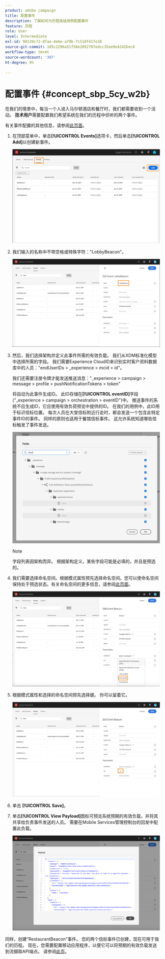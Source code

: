 ```yaml
---
product: adobe campaign
title: 配置事件
description: 了解如何为历程高级用例配置事件
feature: 历程
role: User
level: Intermediate
exl-id: 90139c72-8fae-4e6e-a79b-7c510f41fe38
source-git-commit: 185c2296a51f58e2092787edcc35ee9e4242bec8
workflow-type: tm+mt
source-wordcount: '397'
ht-degree: 9%

---
```


# 配置事件 {#concept_sbp_5cy_w2b}

在我们的情景中，每当一个人进入马尔顿酒店和餐厅时，我们都需要收到一个活动。 **技术用户**&#x200B;需要配置我们希望系统在我们的历程中侦听的两个事件。

有关事件配置的其他信息，请参阅[此页面](../event/about-events.md)。

1. 在顶部菜单中，单击&#x200B;**[!UICONTROL Events]**&#x200B;选项卡，然后单击&#x200B;**[!UICONTROL Add]**&#x200B;以创建新事件。

   ![](../assets/journeyuc1_1.png)

1. 我们输入的名称中不带空格或特殊字符：&quot;LobbyBeacon&quot;。

   ![](../assets/journeyuc2_1.png)

1. 然后，我们选择架构并定义此事件所需的有效负载。 我们从XDM标准化模型中选择所需的字段。 我们需要Experience CloudID来识别实时客户资料数据库中的人员：&quot;endUserIDs > _experience > mcid > id&quot;。

   我们还需要注册令牌才能发送推送消息：&quot;_experience > campaign > message > profile > pushNotificationTokens > token&quot;

   将自动为此事件生成ID。 此ID存储在&#x200B;**[!UICONTROL eventID]**&#x200B;字段(&quot;_experience > campaign > orchestration > eventID&quot;)中。 推送事件的系统不应生成ID，它应使用有效负荷预览中提供的ID。 在我们的用例中，此ID用于标识信标位置。 每次人员在大堂信标附近行走时，都会发送一个包含此特定事件ID的事件。 同样的原则也适用于餐馆信标事件。 这允许系统知道哪些信标触发了事件发送。

   ![](../assets/journeyuc2_2.png)

   >[!NOTE]
   >
   >字段列表因架构而异。 根据架构定义，某些字段可能是必填的，并且是预选的。

1. 我们需要选择命名空间。根据模式属性预先选择命名空间。您可以使命名空间保持处于预选状态。有关命名空间的更多信息，请参阅[此页面](../event/selecting-the-namespace.md)。

   ![](../assets/journeyuc2_4.png)

1. 根据模式属性和选择的命名空间预先选择键。 你可以留着它。

   ![](../assets/journeyuc2_4bis.png)

1. 单击 **[!UICONTROL Save]**。

1. 单击&#x200B;**[!UICONTROL View Payload]**&#x200B;图标可预览系统预期的有效负载，并将其共享给负责事件发送的人员。  需要在Mobile Services管理控制台的回发中配置此负载。

   ![](../assets/journeyuc2_5.png)

同样，创建“RestaurantBeacon”事件。 您的两个信标事件已创建，现在可用于我们的历程。 现在，您需要配置移动应用程序，以便它可以将预期的有效负载发送到流摄取API端点。 请参阅[此页](../event/additional-steps-to-send-events-to-journey-orchestration.md)。
